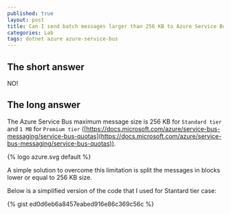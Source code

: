 ```yaml
---
published: true
layout: post
title: Can I send batch messages larger than 256 KB to Azure Service Bus? 
categories: Lab
tags: dotnet azure azure-service-bus
---
```

## The short answer 
NO!

## The long answer
The Azure Service Bus maximum message size is 256 KB for `Standard tier` and `1 MB` for `Premium tier` ([https://docs.microsoft.com/azure/service-bus-messaging/service-bus-quotas](https://docs.microsoft.com/azure/service-bus-messaging/service-bus-quotas)).

{% logo azure.svg default %}

A simple solution to overcome this limitation is split the messages in blocks lower or equal to 256 KB size. 

Below is a simplified version of the code that I used for Stantard tier  case:

{% gist ed0d6eb6a8457eabed916e86c369c56c %}